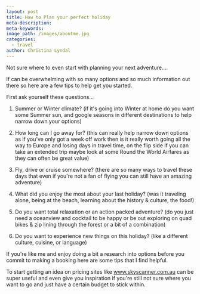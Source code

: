 ```yaml
---
layout: post
title: How to Plan your perfect holiday
meta-description:
meta-keywords:
image_path: /images/aboutme.jpg
categories:
  - travel
author: Christina Lyndal
---
```


Not sure where to even start with planning your next adventure….

If can be overwhelming with so many options and so much information out there so here are a few tips to help get you started.&nbsp;

First ask yourself these questions…

1. Summer or Winter climate? (if it's going into Winter at home do you want some Summer sun, and google seasons in different destinations to help narrow down your options)

2. How long can I go away for? (this can really help narrow down options as if you've only got a week off work then is it really worth going all the way to Europe and losing days in travel time, on the flip side if you can take an extended trip maybe look at some Round the World Airfares as they can often be great value)

3. Fly, drive or cruise somewhere? (there are so many ways to travel these days that even if you're not a fan of flying you can still have an amazing adventure)

4. What did you enjoy the most about your last holiday? (was it traveling alone, being at the beach, learning about the history & culture, the food\!)

5. Do you want total relaxation or an action packed adventure? (do you just need a oceanview and cocktail to be happy or be out exploring on quad bikes & zip lining through the forest or a bit of a combination)

6. Do you want to experience new things on this holiday? (like a different culture, cuisine, or language)

If you're like me and enjoy doing a bit a research into options before you commit to making a booking here are some tips that I find helpful.

To start getting an idea on pricing sites like www.skyscanner.com.au can be super useful and even give you inspiration if you're still not sure where you want to go and just have a certain budget to stick within.